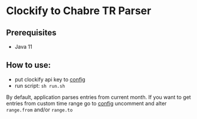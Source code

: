 # Clockify to Chabre TR Parser
## Prerequisites
* Java 11

## How to use:
* put clockify api key to [config](src/main/resources/application-clockify.yaml)
* run script: `sh run.sh`

By default, application parses entries from current month. 
If you want to get entries from custom time range go to [config](src/main/resources/application-clockify.yaml) 
uncomment and alter `range.from` and/or `range.to`